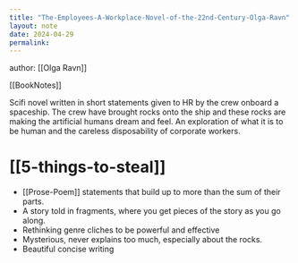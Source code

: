 ```yaml
---
title: "The-Employees-A-Workplace-Novel-of-the-22nd-Century-Olga-Ravn"
layout: note
date: 2024-04-29
permalink:
---
```


author: [[Olga Ravn]]

[[BookNotes]] 

Scifi novel written in short statements given to HR by the crew onboard a spaceship. The crew have brought rocks onto the ship and these rocks are making the artificial humans dream and feel. An exploration of what it is to be human and the careless disposability of corporate workers.

# [[5-things-to-steal]]

- [[Prose-Poem]] statements that build up to more than the sum of their parts.
- A story told in fragments, where you get pieces of the story as you go along.
- Rethinking genre cliches to be powerful and effective
- Mysterious, never explains too much, especially about the rocks. 
- Beautiful concise writing